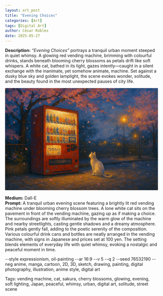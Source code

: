 ```yaml
---
layout: art_post
title: "Evening Choices"
categories: [Art]
tags: [Digital Art]
author: César Robles
date: 2025-05-27
---
```

**Description:** *“Evening Choices”* portrays a tranquil urban moment steeped in quiet whimsy. A glowing red vending machine, brimming with colourful drinks, stands beneath blooming cherry blossoms as petals drift like soft whispers. A white cat, bathed in its light, gazes intently—caught in a silent exchange with the inanimate, yet somehow animate, machine. Set against a dusky blue sky and golden lamplight, the scene evokes wonder, solitude, and the beauty found in the most unexpected pauses of city life.

![Evening Choices](/imag/digital_art/evening_choices.jpg)

**Medium:** Dall-E\
**Prompt:** A tranquil urban evening scene featuring a brightly lit red vending machine under blooming cherry blossom trees. A lone white cat sits on the pavement in front of the vending machine, gazing up as if making a choice. The surroundings are softly illuminated by the warm glow of the machine and nearby streetlights, casting gentle shadows and a dreamy atmosphere. Pink petals gently fall, adding to the poetic serenity of the composition. Various colourful drink cans and bottles are neatly arranged in the vending machine, with signs in Japanese and prices set at 100 yen. The setting blends elements of everyday life with quiet whimsy, evoking a nostalgic and peaceful moment in time.

--style expressionism, oil-painting --ar 16:9 --v 5 --q 2 --seed 76532190 --neg anime, manga, cartoon, 2D, 3D, sketch, drawing, painting, digital photography, illustration, anime style, digital art

Tags: vending machine, cat, sakura, cherry blossoms, glowing, evening, soft lighting, Japan, peaceful, whimsy, urban, digital art, solitude, street scene